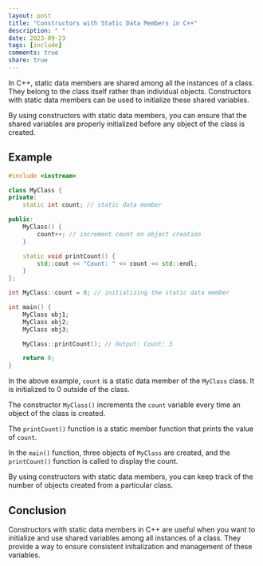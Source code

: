 ```yaml
---
layout: post
title: "Constructors with Static Data Members in C++"
description: " "
date: 2023-09-23
tags: [include]
comments: true
share: true
---
```


In C++, static data members are shared among all the instances of a class. They belong to the class itself rather than individual objects. Constructors with static data members can be used to initialize these shared variables.

By using constructors with static data members, you can ensure that the shared variables are properly initialized before any object of the class is created.

## Example

```cpp
#include <iostream>

class MyClass {
private:
    static int count; // static data member

public:
    MyClass() {
        count++; // increment count on object creation
    }

    static void printCount() {
        std::cout << "Count: " << count << std::endl;
    }
};

int MyClass::count = 0; // initializing the static data member

int main() {
    MyClass obj1;
    MyClass obj2;
    MyClass obj3;

    MyClass::printCount(); // Output: Count: 3

    return 0;
}
```

In the above example, `count` is a static data member of the `MyClass` class. It is initialized to 0 outside of the class. 

The constructor `MyClass()` increments the `count` variable every time an object of the class is created. 

The `printCount()` function is a static member function that prints the value of `count`.

In the `main()` function, three objects of `MyClass` are created, and the `printCount()` function is called to display the count.

By using constructors with static data members, you can keep track of the number of objects created from a particular class.

## Conclusion

Constructors with static data members in C++ are useful when you want to initialize and use shared variables among all instances of a class. They provide a way to ensure consistent initialization and management of these variables.